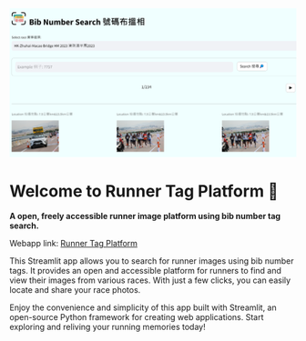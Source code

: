 <img src="https://github.com/marco-cheung/runner-tag-streamlit/blob/main/.streamlit/index_page.png" alt="Streamlit app" style="margin-top:40px"></img>

# Welcome to Runner Tag Platform 👋

**A open, freely accessible runner image platform using bib number tag search.**

Webapp link: [Runner Tag Platform](https://runner-tag.streamlit.app/)

This Streamlit app allows you to search for runner images using bib number tags. It provides an open and accessible platform for runners to find and view their images from various races. With just a few clicks, you can easily locate and share your race photos. 


Enjoy the convenience and simplicity of this app built with Streamlit, an open-source Python framework for creating web applications. Start exploring and reliving your running memories today!
